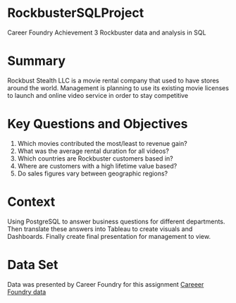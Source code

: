 # RockbusterSQLProject
Career Foundry Achievement 3 Rockbuster data and analysis in SQL

# Summary
Rockbust Stealth LLC is a movie rental company that used to have stores around the world.  Management is planning to use its existing movie licenses to launch and online video service in order to stay competitive

# Key Questions and Objectives
1) Which movies contributed the most/least to revenue gain?
2) What was the average rental duration for all videos?
3) Which countries are Rockbuster customers based in?
4) Where are customers with a high lifetime value based?
5) Do sales figures vary between geographic regions?

# Context
Using PostgreSQL to answer business questions for different departments.  Then translate these answers into Tableau to create visuals and Dashboards.  Finally create final presentation for management to view.

# Data Set
Data was presented by Career Foundry for this assignment
[Careeer Foundry data](https://drive.google.com/file/d/1hVzBWz5ORRbI37HA8p5tAiuZyMOe66yI/view)

